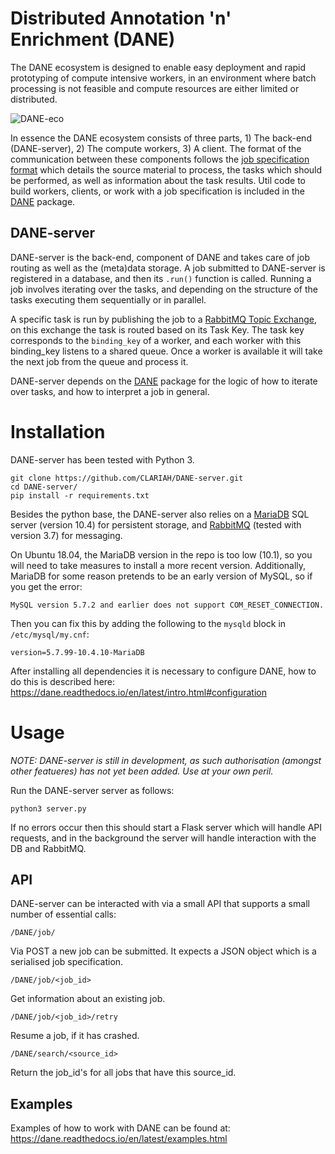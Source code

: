 # Distributed Annotation 'n' Enrichment (DANE) 

The DANE ecosystem is designed to enable easy deployment and rapid prototyping of compute intensive workers,
in an environment where batch processing is not feasible and compute resources are either limited or distributed. 

![DANE-eco](https://docs.google.com/drawings/d/e/2PACX-1vRCjKm3O5cqbF5LRlUyC6icAbQ3xmedKvArlY_8h31PJqAu3iZe6Q5qcVbs3rujVoGpzesD00Ck9-Hw/pub?w=953&amp;h=438)

In essence the DANE ecosystem consists of three parts, 1) The back-end (DANE-server), 2) The compute workers, 3) A client. 
The format of the communication between these components follows the [job specification format](https://dane.readthedocs.io/en/latest/DANE/jobs.html)
which details the source material to process, the tasks which should be performed, as well as information about the task results.
Util code to build workers, clients, or work with a job specification is included in the [DANE](https://github.com/CLARIAH/DANE) package.

## DANE-server
DANE-server is the back-end, component of DANE and takes care of job routing as well as the (meta)data storage. A job submitted to 
DANE-server is registered in a database, and then its `.run()` function is called. Running a job involves iterating over the tasks, and depending
on the structure of the tasks executing them sequentially or in parallel. 

A specific task is run by publishing the job to a [RabbitMQ Topic Exchange](https://www.rabbitmq.com/tutorials/tutorial-five-python.html),
on this exchange the task is routed based on its Task Key. The task key corresponds to the `binding_key` of a worker,
and each worker with this binding_key listens to a shared queue. Once a worker is available it will take the next job from the queue and process it.

DANE-server depends on the [DANE](https://github.com/CLARIAH/DANE) package for the logic of how to iterate over tasks, and how to interpret a job
in general.

# Installation

DANE-server has been tested with Python 3.

    git clone https://github.com/CLARIAH/DANE-server.git
    cd DANE-server/
    pip install -r requirements.txt

Besides the python base, the DANE-server also relies on a [MariaDB](https://mariadb.org/) SQL server (version 10.4) for persistent storage, 
and [RabbitMQ](https://www.rabbitmq.com/) (tested with version 3.7) for messaging.

On Ubuntu 18.04, the MariaDB version in the repo is too low (10.1), so you will need to take measures to install a more recent version.
Additionally, MariaDB for some reason pretends to be an early version of MySQL, so if you get the error:

```
MySQL version 5.7.2 and earlier does not support COM_RESET_CONNECTION.
```

Then you can fix this by adding the following to the `mysqld` block in `/etc/mysql/my.cnf`:

```
version=5.7.99-10.4.10-MariaDB
```

After installing all dependencies it is necessary to configure DANE, how to do this is described here: https://dane.readthedocs.io/en/latest/intro.html#configuration

# Usage

*NOTE: DANE-server is still in development, as such authorisation (amongst other featueres) has not yet been added. Use at your own peril.*

Run the DANE-server server as follows:

    python3 server.py

If no errors occur then this should start a Flask server which will handle API requests, and in the background the server will handle interaction with the DB and RabbitMQ.
## API

DANE-server can be interacted with via a small API that supports a small number of essential calls:

    /DANE/job/

Via POST a new job can be submitted. It expects a JSON object which is a serialised job specification.

    /DANE/job/<job_id>

Get information about an existing job.

    /DANE/job/<job_id>/retry

Resume a job, if it has crashed.
 
    /DANE/search/<source_id>

Return the job_id's for all jobs that have this source_id.

## Examples

Examples of how to work with DANE can be found at: https://dane.readthedocs.io/en/latest/examples.html
